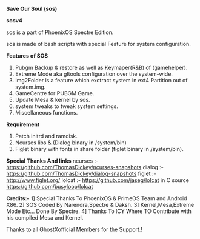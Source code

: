 **Save Our Soul (sos)** 

**sosv4**

sos is a part of PhoenixOS Spectre Edition.

sos is made of bash scripts with special Feature for system configuration.

**Features of SOS**

1) Pubgm Backup & restore as well as Keymaper(R&B) of (gamehelper). 
2) Extreme Mode aka gltools configuration over the system-wide.
3) Img2Folder is a feature which  exctract system in ext4 Partition out of system.img.
4) GameCentre for PUBGM Game.
5) Update Mesa & kernel by sos.
6) system tweaks to tweak system settings.
7) Miscellaneous functions.

**Requirement**

1) Patch initrd and ramdisk.
2) Ncurses libs & (Dialog binary in /system/bin)
3) Figlet binary with fonts in share folder (figlet binary in /system/bin).

**Special Thanks And links**
ncurses :- https://github.com/ThomasDickey/ncurses-snapshots
dialog :- https://github.com/ThomasDickey/dialog-snapshots
figlet :- http://www.figlet.org/
lolcat :- https://github.com/jaseg/lolcat in C source
https://github.com/busyloop/lolcat


**Credits:-**
1] Special Thanks To PhoenixOS & PrimeOS Team and Android X86.
2] SOS Coded By Narendra,Spectre & Daksh.
3] Kernel,Mesa,Extreme Mode Etc...  Done By Spectre. 
4] Thanks To ICY Where TO Contribute with his compiled Mesa and Kernel.

Thanks to all GhostXofficial Members for the Support.! 
 
